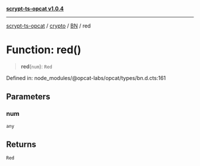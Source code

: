 [**scrypt-ts-opcat v1.0.4**](../../../../../README.md)

***

[scrypt-ts-opcat](../../../../../README.md) / [crypto](../../../README.md) / [BN](../README.md) / red

# Function: red()

> **red**(`num`): `Red`

Defined in: node\_modules/@opcat-labs/opcat/types/bn.d.cts:161

## Parameters

### num

`any`

## Returns

`Red`
